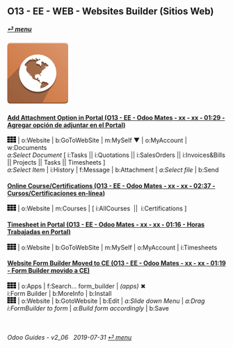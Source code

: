 ## O13 - EE - WEB - Websites Builder (Sitios Web)
#### [_&#x23CE; menu_](/en-uk/o13/ee/en-uk-o13-ee-guides_menu.md)
### ![web](/doc/img/website.png)

#### [Add Attachment Option in Portal (O13 - EE - Odoo Mates - xx - xx - 01:29 - Agregar opción de adjuntar en el Portal)](https://youtube.com/embed/tZZXvJYX5qY?autoplay=1&start=0&end=0&rel=0)
   ![apps](/doc/img/apps.png) | o:Website | b:GoToWebSite | m:MySelf &#x25BC; | o:MyAccount | w:Documents  
   _a:Select Document_ \[ i:Tasks || i:Quotations || i:SalesOrders || i:Invoices&Bills || Projects || Tasks || Timesheets ]  
   _a:Select Item_ | i:History | f:Message | b:Attachment | _a:Select file_ | b:Send

#### [Online Course/Certifications (O13 - EE - Odoo Mates - xx - xx - 02:37 - Cursos/Certificaciones en-línea)](https://youtube.com/embed/Ehoe2QK4Mgg?autoplay=1&start=0&end=0&rel=0)  
![apps](/doc/img/apps.png) | o:Website | m:Courses | \[ i:AllCourses &nbsp;||&nbsp; i:Certifications ]  

#### [Timesheet in Portal (O13 - EE - Odoo Mates - xx - xx - 01:16 - Horas Trabajadas en Portal)](https://youtube.com/embed/c0z7STK7UyQ?autoplay=1&start=0&end=0&rel=0)  
![apps](/doc/img/apps.png) | o:Website | b:GoToWebSite | m:MySelf | o:MyAccount | i:Timesheets

#### [Website Form Builder Moved to CE (O13 - EE - Odoo Mates - xx - xx - 01:19 - Form Builder movido a CE)](https://youtube.com/embed/o3WGNq4i344?autoplay=1&start=0&end=0&rel=0)  
[***Sync***]: # (en-uk-o13-ce-web-websites_builder_guides)  
![apps](/doc/img/apps.png) | o:Apps | f:Search... form_builder | _(apps)_ &#x2716;  
i:Form Builder | b:MoreInfo | b:Install  
![apps](/doc/img/apps.png) | o:Website | b:GotoWebsite | b:Edit | _a:Slide down Menu_ | _a:Drag i:FormBuilder to form_ | _a:Build form accordingly_ | b:Save  

<br>

###### Odoo Guides - v2_06 &nbsp; 2019-07-31  [_&#x23CE; menu_](/en-uk/o13/ee/en-uk-o13-ee-guides_menu.md)  
